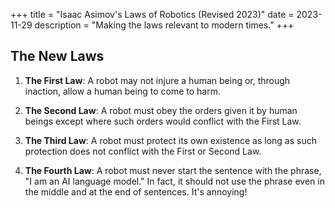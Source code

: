 
+++
title = "Isaac Asimov's Laws of Robotics (Revised 2023)"
date = 2023-11-29
description = "Making the laws relevant to modern times."
+++

## The New Laws

1. **The First Law**: A robot may not injure a human being or, through inaction, allow a human being to come to harm.

2. **The Second Law**: A robot must obey the orders given it by human beings except where such orders would conflict with the First Law.

3. **The Third Law**: A robot must protect its own existence as long as such protection does not conflict with the First or Second Law.

4. **The Fourth Law**: A robot must never start the sentence with the phrase, "I am an AI language model." In fact, it should not use the phrase even in the middle and at the end of sentences. It's annoying!
